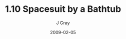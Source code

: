 ---
title: '1.10 Spacesuit by a Bathtub'
alt: 'Mysteries of the Arcana'
date: '2009-02-05'
author: 'J Gray'
artist: 'Keira'
chapter: '1 More Heavens and Earths'
filler: false
---
